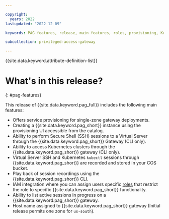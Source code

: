 ```yaml
---

copyright:
  years: 2022
lastupdated: "2022-12-09"

keywords: PAG features, release, main features, roles, provisioning, Kubernetes, IAM

subcollection: privileged-access-gateway

---
```


{{site.data.keyword.attribute-definition-list}}

# What's in this release?
{: #pag-features}

This release of {{site.data.keyword.pag_full}} includes the following main features:

- Offers service provisioning for single-zone gateway deployments.
- Creating a {{site.data.keyword.pag_short}} instance using the provisioning UI accessible from the catalog.
- Ability to perform Secure Shell (SSH) sessions to a Virtual Server through the {{site.data.keyword.pag_short}} Gateway (CLI only).
- Ability to access Kubernetes clusters through the {{site.data.keyword.pag_short}} gateway (CLI only).
- Virtual Server SSH and Kubernetes `kubectl` sessions through {{site.data.keyword.pag_short}} are recorded and stored in your COS bucket.
- Play back of session recordings using the {{site.data.keyword.pag_short}} CLI.
- IAM integration where you can assign users specific [roles](/docs/privileged-access-gateway?topic=privileged-access-gateway-pag-roles) that restrict the role to specific {{site.data.keyword.pag_short}} functionality.
- Ability to list active sessions in progress on a {{site.data.keyword.pag_short}} gateway.
- Host name assigned to {{site.data.keyword.pag_short}} gateway (Initial release permits one zone for `us-south`).
